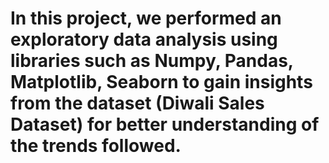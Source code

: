 # In this project, we performed an exploratory data analysis using libraries such as Numpy, Pandas, Matplotlib, Seaborn to gain insights from the dataset (Diwali Sales Dataset) for better understanding of the trends followed. 
